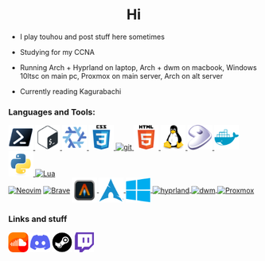 <h1 align="center">Hi </h1>

- I play touhou and post stuff here sometimes

- Studying for my CCNA

- Running Arch + Hyprland on laptop, Arch + dwm on macbook, Windows 10ltsc on main pc, Proxmox on main server, Arch on alt server

- Currently reading Kagurabachi

</p>

<h3 align="left">Languages and Tools:</h3>

<p align="left"> <a href="https://learn.microsoft.com/en-us/powershell/" target="_blank" rel="noreferrer"> <img src="https://raw.githubusercontent.com/devicons/devicon/master/icons/powershell/powershell-original.svg" alt="pwsh" width="50" height="50"/> </a> <a href="https://www.gnu.org/software/bash/" target="_blank" rel="noreferrer"> <img src="https://raw.githubusercontent.com/devicons/devicon/master/icons/bash/bash-plain.svg" alt="bash" width="50" height="50"/> </a> <a href="https://nixos.org/" target="_blank" rel="noreferrer"> <img src="https://raw.githubusercontent.com/devicons/devicon/master/icons/nixos/nixos-original.svg" alt="Nixos" width="50" height="50"/> </a> <a href="https://www.w3schools.com/css/" target="_blank" rel="noreferrer"> <img src="https://raw.githubusercontent.com/devicons/devicon/master/icons/css3/css3-original-wordmark.svg" alt="css3" width="50" height="50"/> </a> <a href="https://git-scm.com/" target="_blank" rel="noreferrer"> <img src="https://www.vectorlogo.zone/logos/git-scm/git-scm-icon.svg" alt="git" width="50" height="50"/> </a> <a href="https://www.w3.org/html/" target="_blank" rel="noreferrer"> <img src="https://raw.githubusercontent.com/devicons/devicon/master/icons/html5/html5-original-wordmark.svg" alt="html5" width="50" height="50"/> </a> <a href="https://www.java.com" target="_blank" rel="noreferrer"> <img src="https://raw.githubusercontent.com/devicons/devicon/master/icons/linux/linux-original.svg" alt="linux" width="50" height="50"/> </a> <a href="https://www.gentoo.org/" target="_blank" rel="noreferrer"> <img src="https://raw.githubusercontent.com/devicons/devicon/master/icons/gentoo/gentoo-original.svg" alt="gentoo" width="50" height="50"/> </a> <a href="https://www.docker.com/" target="_blank" rel="noreferrer"> <img src="https://raw.githubusercontent.com/devicons/devicon/master/icons/docker/docker-plain.svg" alt="docker" width="50" height="50"/> </a> <a href="https://www.python.org" target="_blank" rel="noreferrer"> <img src="https://raw.githubusercontent.com/devicons/devicon/master/icons/python/python-original.svg" alt="python" width="50" height="50"/> </a>
<a href="https://www.lua.org/" target="_blank">
 <img src="https://user-images.githubusercontent.com/74944536/206944711-fba1db9e-344f-404d-a94a-942040b151e9.svg" alt="Lua" width="50" height="50"/> </a><br/>

 <a href="https://github.com/neovim/neovim" target="_blank">
<img align="center" src="https://icons.iconarchive.com/icons/papirus-team/papirus-apps/128/nvim-icon.png" alt="Neovim" height="50" width="50" /></a>

 <a href="https://brave.com/download/" target="_blank">
<img align="center" src="https://user-images.githubusercontent.com/74944536/213898413-22227d2d-50a4-484a-95bc-ba2eb76a34c6.png" alt="Brave" height="50" width="50" /></a>
 
 <a href="https://github.com/alacritty/alacritty">
    <img align="center" alt="Alacritty" src="https://raw.githubusercontent.com/alacritty/alacritty/master/extra/logo/compat/alacritty-term%2Bscanlines.png" width="50" height="50" />
</a>

<a href="https://archlinux.org/">
 <img align="center" alt="Arch" src="https://raw.githubusercontent.com/devicons/devicon/master/icons/archlinux/archlinux-original.svg" width="50" height="50" />
</a>

<a href="https://www.microsoft.com/en-ca/software-download/windows10">
 <img align="center" alt="Windows" src="https://raw.githubusercontent.com/devicons/devicon/master/icons/windows8/windows8-original.svg" width="50" height="50" />
</a>

<a href="https://hyprland.org/">
 <img align="center" alt="hyprland" src="https://logolist.net/wp-content/uploads/2024/04/favicon.svg" width="50" height="50" />
</a>

<a href="https://dwm.suckless.org/">
 <img align="center" alt="dwm" src="https://www.svgrepo.com/show/330334/dwm.svg" width="60" height="60" />
</a>

<a href="https://www.proxmox.com/en/">
 <img align="center" alt="Proxmox" src="https://camo.githubusercontent.com/fdffb57ca7bf0ba2900bab738df7bf002dee35f15e55f2029a97de1d2bdc1e07/68747470733a2f2f7777772e70726f786d6f782e636f6d2f696d616765732f70726f786d6f782f50726f786d6f782d6c6f676f2d737461636b65642d38343070782e706e67" width="60" height="60" />
</a>


<h3 align="left">Links and stuff</h3>
<p align="left">
 <a href="https://soundcloud.com/fruit-salad-162533379/likes" target="_blank"><img align="center" src="assets/soundcloud.png" alt="Reddit" height="40" width="40" /></a>
 <a href="https://discordapp.com/users/496431451588395021" target="_blank"><img align="center" src="assets/discord.png" alt="Discord" height="40" width="40" /></a>
 <a href="https://steamcommunity.com/profiles/76561198983419915/" target="_blank"><img align="center" src="assets/steam.png" alt="Discord" height="40" width="40" /></a>
 <a href="https://www.twitch.tv/fruitsaladchan" target="_blank"><img align="center" src="assets/twitch.png" alt="Discord" height="40" width="40" /></a>
</p>
